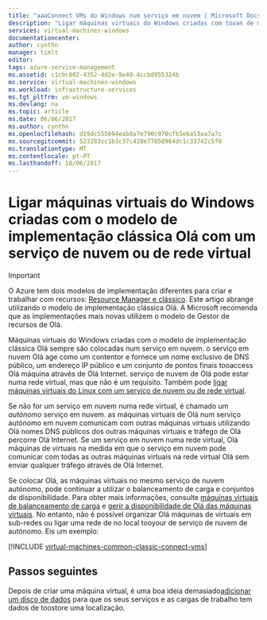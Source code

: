 ```yaml
---
title: "aaaConnect VMs do Windows num serviço em nuvem | Microsoft Docs"
description: "Ligar máquinas virtuais do Windows criadas com tooan de modelo de implementação clássica Olá serviço em nuvem do Azure ou de rede virtual."
services: virtual-machines-windows
documentationcenter: 
author: cynthn
manager: timlt
editor: 
tags: azure-service-management
ms.assetid: c1cbc802-4352-4d2e-9e49-4ccbd955324b
ms.service: virtual-machines-windows
ms.workload: infrastructure-services
ms.tgt_pltfrm: vm-windows
ms.devlang: na
ms.topic: article
ms.date: 06/06/2017
ms.author: cynthn
ms.openlocfilehash: d19dc555694eab8a7e790c970cfb5e6a53aa7a7c
ms.sourcegitcommit: 523283cc1b3c37c428e77850964dc1c33742c5f0
ms.translationtype: MT
ms.contentlocale: pt-PT
ms.lasthandoff: 10/06/2017
---
```

# <a name="connect-windows-virtual-machines-created-with-hello-classic-deployment-model-with-a-virtual-network-or-cloud-service"></a>Ligar máquinas virtuais do Windows criadas com o modelo de implementação clássica Olá com um serviço de nuvem ou de rede virtual
> [!IMPORTANT]
> O Azure tem dois modelos de implementação diferentes para criar e trabalhar com recursos: [Resource Manager e clássico](../../../resource-manager-deployment-model.md). Este artigo abrange utilizando o modelo de implementação clássica Olá. A Microsoft recomenda que as implementações mais novas utilizem o modelo de Gestor de recursos de Olá.

Máquinas virtuais do Windows criadas com o modelo de implementação clássica Olá sempre são colocadas num serviço em nuvem. o serviço em nuvem Olá age como um contentor e fornece um nome exclusivo de DNS público, um endereço IP público e um conjunto de pontos finais tooaccess Olá máquina através de Olá Internet. serviço de nuvem de Olá pode estar numa rede virtual, mas que não é um requisito. Também pode [ligar máquinas virtuais do Linux com um serviço de nuvem ou de rede virtual](../../linux/classic/connect-vms.md).

Se não for um serviço em nuvem numa rede virtual, é chamado um *autónomo* serviço em nuvem. as máquinas virtuais de Olá num serviço autónomo em nuvem comunicam com outras máquinas virtuais utilizando Olá nomes DNS públicos dos outras máquinas virtuais e tráfego de Olá percorre Olá Internet. Se um serviço em nuvem numa rede virtual, Olá máquinas de virtuais na medida em que o serviço em nuvem pode comunicar com todas as outras máquinas virtuais na rede virtual Olá sem enviar qualquer tráfego através de Olá Internet.

Se colocar Olá, as máquinas virtuais no mesmo serviço de nuvem autónomo, pode continuar a utilizar o balanceamento de carga e conjuntos de disponibilidade. Para obter mais informações, consulte [máquinas virtuais de balanceamento de carga](../../virtual-machines-windows-load-balance.md?toc=%2fazure%2fvirtual-machines%2fwindows%2ftoc.json) e [gerir a disponibilidade de Olá das máquinas virtuais](../../virtual-machines-windows-manage-availability.md?toc=%2fazure%2fvirtual-machines%2fwindows%2ftoc.json). No entanto, não é possível organizar Olá máquinas de virtuais em sub-redes ou ligar uma rede de no local tooyour de serviço de nuvem de autónomo. Eis um exemplo:

[!INCLUDE [virtual-machines-common-classic-connect-vms](../../../../includes/virtual-machines-common-classic-connect-vms.md)]

## <a name="next-steps"></a>Passos seguintes
Depois de criar uma máquina virtual, é uma boa ideia demasiado[adicionar um disco de dados](attach-disk.md) para que os seus serviços e as cargas de trabalho tem dados de toostore uma localização.
